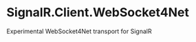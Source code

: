 SignalR.Client.WebSocket4Net
============================

Experimental WebSocket4Net transport for SignalR
